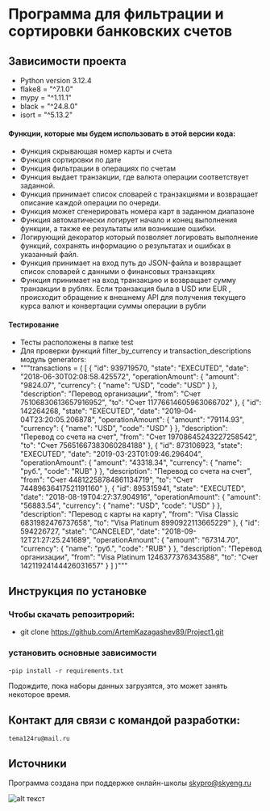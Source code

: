 # Программа для фильтрации и сортировки банковских счетов
## Зависимости проекта

- Python version 3.12.4
- flake8 = "^7.1.0"
- mypy = "^1.11.1"
- black = "^24.8.0"
- isort = "^5.13.2"

#### Функции, которые мы будем использовать в этой версии кода:

- Функция скрывающая номер карты и счета
- Функция сортировки по дате
- Функция фильтрации в операциях по счетам
- Функция выдает транзакции, где валюта операции соответствует заданной.
- Функция принимает список словарей с транзакциями и возвращает описание 
   каждой операции по очереди.
- Функция может сгенерировать номера карт в заданном диапазоне
- Функция автоматически логирует начало и конец выполнения функции, а также ее результаты или возникшие ошибки.
- Логирующий декоратор который позволяет логировать выполнение функций, сохранять информацию о результатах и ошибках в указанный файл.
- Функция принимает на вход путь до JSON-файла и возвращает список словарей с данными о финансовых транзакциях
- Функция  принимает на вход транзакцию и возвращает сумму транзакции в рублях. Если транзакция была в 
USD
 или 
EUR
, происходит обращение к внешнему API для получения текущего курса валют и конвертации суммы операции в рубли
#### Тестирование 
- Тесты расположены в папке test
- Для проверки функций filter_by_currency и transaction_descriptions модуль generators:
- """transactions = (
    [
        {
            "id": 939719570,
            "state": "EXECUTED",
            "date": "2018-06-30T02:08:58.425572",
            "operationAmount": {
                "amount": "9824.07",
                "currency": {
                    "name": "USD",
                    "code": "USD"
                }
            },
            "description": "Перевод организации",
            "from": "Счет 75106830613657916952",
            "to": "Счет 11776614605963066702"
        },
        {
            "id": 142264268,
            "state": "EXECUTED",
            "date": "2019-04-04T23:20:05.206878",
            "operationAmount": {
                "amount": "79114.93",
                "currency": {
                    "name": "USD",
                    "code": "USD"
                }
            },
            "description": "Перевод со счета на счет",
            "from": "Счет 19708645243227258542",
            "to": "Счет 75651667383060284188"
        },
        {
            "id": 873106923,
            "state": "EXECUTED",
            "date": "2019-03-23T01:09:46.296404",
            "operationAmount": {
                "amount": "43318.34",
                "currency": {
                    "name": "руб.",
                    "code": "RUB"
                }
            },
            "description": "Перевод со счета на счет",
            "from": "Счет 44812258784861134719",
            "to": "Счет 74489636417521191160"
        },
        {
            "id": 895315941,
            "state": "EXECUTED",
            "date": "2018-08-19T04:27:37.904916",
            "operationAmount": {
                "amount": "56883.54",
                "currency": {
                    "name": "USD",
                    "code": "USD"
                }
            },
            "description": "Перевод с карты на карту",
            "from": "Visa Classic 6831982476737658",
            "to": "Visa Platinum 8990922113665229"
        },
        {
            "id": 594226727,
            "state": "CANCELED",
            "date": "2018-09-12T21:27:25.241689",
            "operationAmount": {
                "amount": "67314.70",
                "currency": {
                    "name": "руб.",
                    "code": "RUB"
                }
            },
            "description": "Перевод организации",
            "from": "Visa Platinum 1246377376343588",
            "to": "Счет 14211924144426031657"
        }
    ]
)"""





## Инструкция по установке
### Чтобы скачать репозитрорий:

- git clone https://github.com/ArtemKazagashev89/Project1.git

###  установить основные зависимости

-```pip install -r requirements.txt```

Подождите, пока наборы данных загрузятся, это может занять некоторое время. 


## Контакт для связи с командой разработки:
`tema124ru@mail.ru`


## Источники
Программа создана при поддержке онлайн-школы [skypro@skyeng.ru](https://sky.pro/#giftpopup) 

 ![alt текст](https://static.tildacdn.com/tild3364-3965-4237-b664-363533643431/Group_1321317003.svg)




